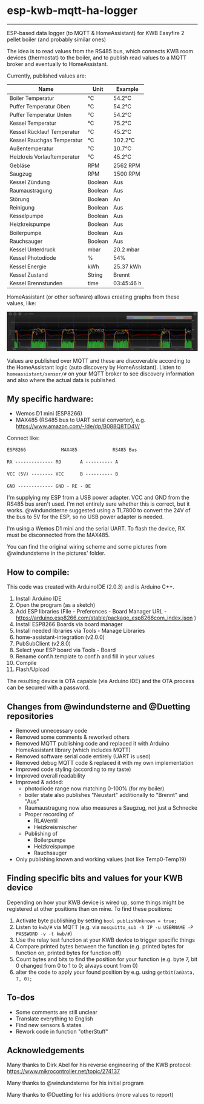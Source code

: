 # esp-kwb-mqtt-ha-logger
---

ESP-based data logger (to MQTT & HomeAssistant) for KWB Easyfire 2 pellet boiler (and probably similar ones)

The idea is to read values from the RS485 bus, which connects KWB room devices (thermostat) to the boiler, and to publish read values to a MQTT broker and eventually to HomeAssistant.

Currently, published values are:

| Name                        | Unit        | Example |
|--------------               |-----------  |------------|
| Boiler Temperatur           | °C          | 54.2°C |
| Puffer Temperatur Oben      | °C          | 54.2°C |
| Puffer Temperatur Unten     | °C          | 54.2°C |
| Kessel Temperatur           | °C          | 75.2°C |
| Kessel Rücklauf Temperatur  | °C          | 45.2°C |
| Kessel Rauchgas Temperatur  | °C          | 102.2°C |
| Außentemperatur             | °C          | 10.7°C |
| Heizkreis Vorlauftemperatur | °C          | 45.2°C |
| Gebläse                     | RPM         | 2562 RPM |
| Saugzug                     | RPM         | 1500 RPM |
| Kessel Zündung              | Boolean     | Aus |
| Raumaustragung              | Boolean     | Aus |
| Störung                     | Boolean     | An |
| Reinigung                   | Boolean     | Aus |
| Kesselpumpe                 | Boolean     | Aus |
| Heizkreispumpe              | Boolean     | Aus |
| Boilerpumpe                 | Boolean     | Aus |
| Rauchsauger                 | Boolean     | Aus |
| Kessel Unterdruck           | mbar        | 20.2 mbar |
| Kessel Photodiode           | %           | 54% |
| Kessel Energie              | kWh         | 25.37 kWh |
| Kessel Zustand              | String      | Brennt |
| Kessel Brennstunden         | time         | 03:45:46 h |

HomeAssistant (or other software) allows creating graphs from these values, like:

![ftuigraph.png](./pictures/ftuigraph.png)

Values are published over MQTT and these are discoverable according to the HomeAssistant logic (auto discovery by HomeAssistant). Listen to `homeassistant/sensor/#` on your MQTT broker to see discovery information and also where the actual data is published.

## My specific hardware:

* Wemos D1 mini (ESP8266)
* MAX485 (RS485 bus to UART serial converter), e.g. https://www.amazon.com/-/de/dp/B088Q8TD4V/

Connect like:
```
ESP8266             MAX485             RS485 Bus

RX -------------- RO       A ---------- A

VCC (5V) -------- VCC      B ---------- B

GND ------------- GND - RE - DE
```

I'm supplying my ESP from a USB power adapter. VCC and GND from the RS485 bus aren't used. I'm not entirely sure whether this is correct, but it works. @windundsterne suggested using a TL7800 to convert the 24V of the bus to 5V for the ESP, so no USB power adapter is needed.

I'm using a Wemos D1 mini and the serial UART. To flash the device, RX must be disconnected from the MAX485.

You can find the original wiring scheme and some pictures from @windundsterne in the pictures' folder.

## How to compile:

This code was created with ArduinoIDE (2.0.3) and is Arduino C++.

1. Install Arduino IDE
2. Open the program (as a sketch)
3. Add ESP libraries (File - Preferences - Board Manager URL - https://arduino.esp8266.com/stable/package_esp8266com_index.json )
4. Install ESP8266 Boards via board manager
5. Install needed libraries via Tools - Manage Libraries
  1. home-assistant-integration (v2.0.0)
  2. PubSubClient (v2.8.0)
6. Select your ESP board via Tools - Board
7. Rename conf.h.template to conf.h and fill in your values
8. Compile
9. Flash/Upload

The resulting device is OTA capable (via Arduino IDE) and the OTA process can be secured with a password.

## Changes from @windundsterne and @Duetting repositories

* Removed unnecessary code
* Removed some comments & reworked others
* Removed MQTT publishing code and replaced it with Arduino HomeAssistant library (which includes MQTT)
* Removed software serial code entirely (UART is used)
* Removed debug MQTT code & replaced it with my own implementation
* Improved code styling (according to my taste)
* Improved overall readability
* Improved & added:
  * photodiode range now matching 0-100% (for my boiler)
  * boiler state also publishes "Neustart" additionally to "Brennt" and "Aus"
  * Raumaustragung now also measures a Saugzug, not just a Schnecke
  * Proper recording of
    * RLAVentil
    * Heizkreismischer
  * Publishing of
    * Boilerpumpe
    * Heizkreispumpe
    * Rauchsauger
* Only publishing known and working values (not like Temp0-Temp19)

## Finding specific bits and values for your KWB device

Depending on how your KWB device is wired up, some things might be registered at other positions than on mine. To find these positions:

1. Activate byte publishing by setting `bool publishUnknown = true;`
2. Listen to `kwb/#` via MQTT (e.g. via  `mosquitto_sub -h IP -u USERNAME -P PASSWORD -v -t kwb/#`)
3. Use the relay test function at your KWB device to trigger specific things
4. Compare printed bytes between the function (e.g. printed bytes for function on, printed bytes for function off)
5. Count bytes and bits to find the position for your function (e.g. byte 7, bit 0 changed from 0 to 1 to 0; always count from 0)
6. alter the code to apply your found position by e.g. using `getbit(anData, 7, 0);`

## To-dos

* Some comments are still unclear
* Translate everything to English
* Find new sensors & states
* Rework code in function "otherStuff"

## Acknowledgements

Many thanks to Dirk Abel for his reverse engineering of the KWB protocol: https://www.mikrocontroller.net/topic/274137

Many thanks to @windundsterne for his initial program

Many thanks to @Duetting for his additions (more values to report)
